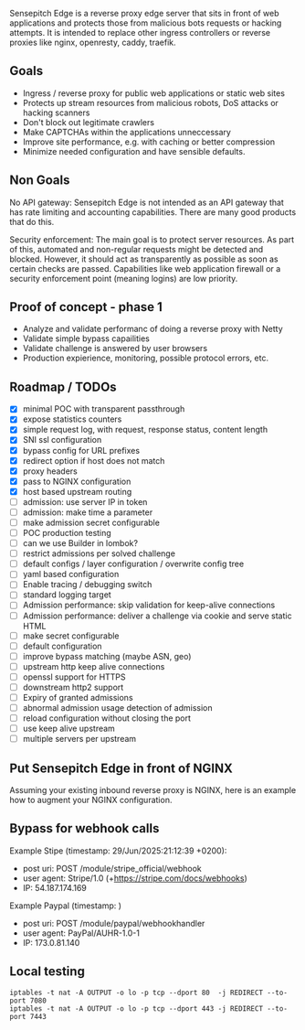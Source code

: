 
Sensepitch Edge is a reverse proxy edge server that sits in front of web
applications and protects those from malicious bots requests or hacking
attempts. It is intended to replace other ingress controllers or reverse proxies like
nginx, openresty, caddy, traefik.

## Goals

- Ingress / reverse proxy for public web applications or static web sites
- Protects up stream resources from malicious robots, DoS attacks or hacking scanners
- Don't block out legitimate crawlers
- Make CAPTCHAs within the applications unneccessary
- Improve site performance, e.g. with caching or better compression
- Minimize needed configuration and have sensible defaults.

## Non Goals

No API gateway: Sensepitch Edge is not intended as an API gateway that has rate limiting and accounting
capabilities. There are many good products that do this.

Security enforcement: The main goal is to protect server resources. As part of this, automated and 
non-regular requests might be detected and blocked. However, it should act as transparently as possible
as soon as certain checks are passed. Capabilities like web application firewall or a security enforcement point
(meaning logins) are low priority.

## Proof of concept - phase 1

- Analyze and validate performanc of doing a reverse proxy with Netty
- Validate simple bypass capailities
- Validate challenge is answered by user browsers
- Production expierience, monitoring, possible protocol errors, etc.

## Roadmap / TODOs

- [x] minimal POC with transparent passthrough
- [x] expose statistics counters
- [x] simple request log, with request, response status, content length
- [x] SNI ssl configuration
- [x] bypass config for URL prefixes
- [x] redirect option if host does not match
- [x] proxy headers
- [x] pass to NGINX configuration 
- [x] host based upstream routing
- [ ] admission: use server IP in token
- [ ] admission: make time a parameter
- [ ] make admission secret configurable
- [ ] POC production testing
- [ ] can we use Builder in lombok?
- [ ] restrict admissions per solved challenge
- [ ] default configs / layer configuration / overwrite config tree
- [ ] yaml based configuration
- [ ] Enable tracing / debugging switch
- [ ] standard logging target
- [ ] Admission performance: skip validation for keep-alive connections
- [ ] Admission performance: deliver a challenge via cookie and serve static HTML
- [ ] make secret configurable
- [ ] default configuration
- [ ] improve bypass matching (maybe ASN, geo)
- [ ] upstream http keep alive connections
- [ ] openssl support for HTTPS
- [ ] downstream http2 support
- [ ] Expiry of granted admissions
- [ ] abnormal admission usage detection of admission
- [ ] reload configuration without closing the port
- [ ] use keep alive upstream
- [ ] multiple servers per upstream

## Put Sensepitch Edge in front of NGINX

Assuming your existing inbound reverse proxy is NGINX, here is an example how to augment
your NGINX configuration.


## Bypass for webhook calls

Example Stipe (timestamp: 29/Jun/2025:21:12:39 +0200):
- post uri: POST /module/stripe_official/webhook
- user agent: Stripe/1.0 (+https://stripe.com/docs/webhooks)
- IP: 54.187.174.169

Example Paypal (timestamp: )
- post uri: POST /module/paypal/webhookhandler
- user agent: PayPal/AUHR-1.0-1
- IP: 173.0.81.140


## Local testing

````
iptables -t nat -A OUTPUT -o lo -p tcp --dport 80  -j REDIRECT --to-port 7080
iptables -t nat -A OUTPUT -o lo -p tcp --dport 443 -j REDIRECT --to-port 7443
````